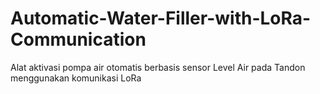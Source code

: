 # Automatic-Water-Filler-with-LoRa-Communication
Alat aktivasi pompa air otomatis berbasis sensor Level Air pada Tandon menggunakan komunikasi LoRa
